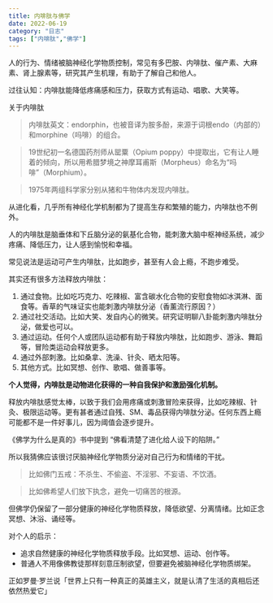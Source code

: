```yaml
---
title: 内啡肽与佛学
date: 2022-06-19
category: "日志"
tags: ["内啡肽","佛学"]
---
```

人的行为、情绪被脑神经化学物质控制，常见有多巴胺、内啡肽、催产素、大麻素、肾上腺素等，研究其产生机理，有助于了解自己和他人。

过往认知：内啡肽能降低疼痛感和压力，获取方式有运动、唱歌、大笑等。

关于内啡肽

> 内啡肽英文：endorphin，也被音译为胺多酚，来源于词根endo（内部的）和morphine（吗啡）的组合。

> 19世纪初一名德国药剂师从罂粟（Opium poppy）中提取出，它有让人睡着的倾向，所以用希腊梦境之神摩耳甫斯（Morpheus）命名为“吗啡”（Morphium）。

> 1975年两组科学家分别从猪和牛物体内发现内啡肽。

从进化看，几乎所有神经化学机制都为了提高生存和繁殖的能力，内啡肽也不例外。

人的内啡肽是脑垂体和下丘脑分泌的氨基化合物，能刺激大脑中枢神经系统，减少疼痛、降低压力，让人感到愉悦和幸福。

常见说法是运动可产生内啡肽，比如跑步，甚至有人会上瘾，不跑步难受。

其实还有很多方法释放内啡肽：

1.  通过食物。比如吃巧克力、吃辣椒、富含碳水化合物的安慰食物如冰淇淋、面食等。香草的气味证实也能刺激内啡肽分泌（香薰流行原因？）
2.  通过社交活动。比如大笑、发自内心的微笑。研究证明聊八卦能刺激内啡肽分泌，做爱也可以。
3.  通过运动。任何个人或团队运动都有助于释放内啡肽，比如跑步、游泳、舞蹈等，冒险类运动会释放更多。
4.  通过外部刺激。比如桑拿、洗澡、针灸、晒太阳等。
5.  其他方式。比如冥想、创作、歌唱、做善事等。

**个人觉得，内啡肽是动物进化获得的一种自我保护和激励强化机制。**

释放内啡肽感觉太棒，以致于我们会用疼痛或刺激冒险来获得，比如吃辣椒、针灸、极限运动等。更有甚者通过自残、SM、毒品获得内啡肽分泌。任何东西上瘾可能都不是一件好事儿，因为阈值会逐步提升。

《佛学为什么是真的》书中提到 “佛看清楚了进化给人设下的陷阱。”

所以我猜佛应该很讨厌脑神经化学物质分泌对自己行为和情绪的干扰。

> 比如佛门五戒：不杀生、不偷盗、不淫邪、不妄语、不饮酒。

> 比如佛希望人们放下执念，避免一切痛苦的根源。

但佛学仍保留了一部分健康的神经化学物质释放，降低欲望、分离情绪。比如正念冥想、沐浴、诵经等。

对个人的启示：

-   追求自然健康的神经化学物质释放手段。比如冥想、运动、创作等。
-   普通人不用像佛教徒那样刻意压制欲望，但要避免被脑神经化学物质绑架。

正如罗曼·罗兰说「世界上只有一种真正的英雄主义，就是认清了生活的真相后还依然热爱它」